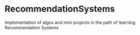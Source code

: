 # RecommendationSystems

Implementation of algos and mini projects in the path of learning Recommendation Systems
